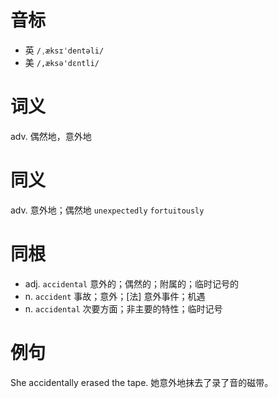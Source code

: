 # 音标

- 英 `/ˌæksɪˈdentəli/`
- 美 `/,æksə'dɛntli/`

# 词义

adv. 偶然地，意外地


# 同义

adv. 意外地；偶然地
`unexpectedly` `fortuitously`

# 同根

- adj. `accidental` 意外的；偶然的；附属的；临时记号的
- n. `accident` 事故；意外；[法] 意外事件；机遇
- n. `accidental` 次要方面；非主要的特性；临时记号

# 例句

She accidentally erased the tape.
她意外地抹去了录了音的磁带。


